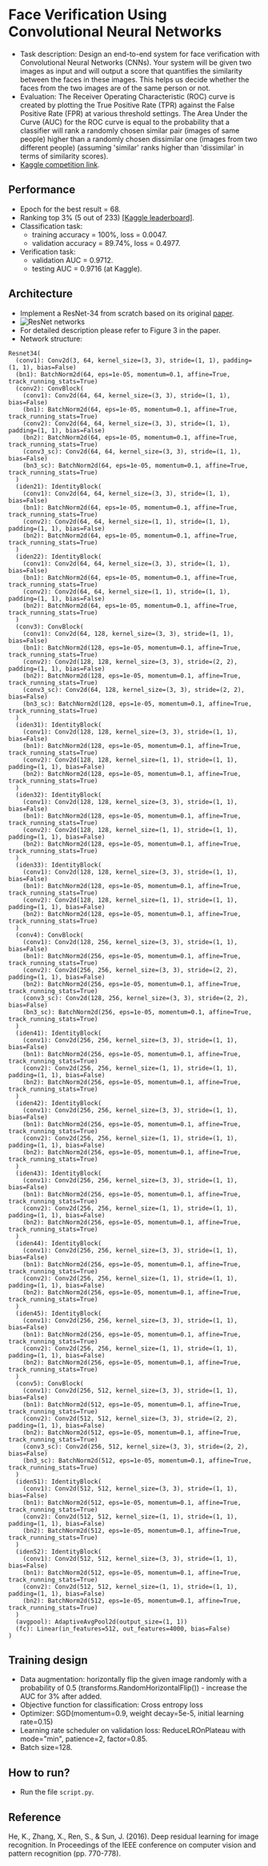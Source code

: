 # Face Verification Using Convolutional Neural Networks
- Task description: Design an end-to-end system for face verification with Convolutional Neural Networks (CNNs). Your system will be given two images as input and will output a score that quantifies the similarity between the faces in these images. This helps us decide whether the faces from the two images are of the same person or not.
- Evaluation: The Receiver Operating Characteristic (ROC) curve is created by plotting the True Positive Rate (TPR) against the False Positive Rate (FPR) at various threshold settings. The Area Under the Curve (AUC) for the ROC curve is equal to the probability that a classifier will rank a randomly chosen similar pair (images of same people) higher than a randomly chosen dissimilar one (images from two different people) (assuming 'similar' ranks higher than 'dissimilar' in terms of similarity scores).
- [Kaggle competition link](https://www.kaggle.com/c/11-785-fall-20-homework-2-part-2).

## Performance

- Epoch for the best result = 68.
- Ranking top 3% (5 out of 233) [[Kaggle leaderboard]](https://www.kaggle.com/c/11-785-fall-20-homework-2-part-2/leaderboard).
- Classification task:
    - training accuracy = 100%, loss = 0.0047.
    - validation accuracy = 89.74%, loss = 0.4977.
- Verification task:
    - validation AUC = 0.9712.
    - testing AUC = 0.9716 (at Kaggle).

## Architecture

- Implement a ResNet-34 from scratch based on its original [paper](https://arxiv.org/abs/1512.03385).
- ![ResNet networks](figs/ResNet_paper_networks.png)
- For detailed description please refer to Figure 3 in the paper.
- Network structure: 
```
Resnet34(
  (conv1): Conv2d(3, 64, kernel_size=(3, 3), stride=(1, 1), padding=(1, 1), bias=False)
  (bn1): BatchNorm2d(64, eps=1e-05, momentum=0.1, affine=True, track_running_stats=True)
  (conv2): ConvBlock(
    (conv1): Conv2d(64, 64, kernel_size=(3, 3), stride=(1, 1), bias=False)
    (bn1): BatchNorm2d(64, eps=1e-05, momentum=0.1, affine=True, track_running_stats=True)
    (conv2): Conv2d(64, 64, kernel_size=(3, 3), stride=(1, 1), padding=(1, 1), bias=False)
    (bn2): BatchNorm2d(64, eps=1e-05, momentum=0.1, affine=True, track_running_stats=True)
    (conv3_sc): Conv2d(64, 64, kernel_size=(3, 3), stride=(1, 1), bias=False)
    (bn3_sc): BatchNorm2d(64, eps=1e-05, momentum=0.1, affine=True, track_running_stats=True)
  )
  (iden21): IdentityBlock(
    (conv1): Conv2d(64, 64, kernel_size=(3, 3), stride=(1, 1), bias=False)
    (bn1): BatchNorm2d(64, eps=1e-05, momentum=0.1, affine=True, track_running_stats=True)
    (conv2): Conv2d(64, 64, kernel_size=(1, 1), stride=(1, 1), padding=(1, 1), bias=False)
    (bn2): BatchNorm2d(64, eps=1e-05, momentum=0.1, affine=True, track_running_stats=True)
  )
  (iden22): IdentityBlock(
    (conv1): Conv2d(64, 64, kernel_size=(3, 3), stride=(1, 1), bias=False)
    (bn1): BatchNorm2d(64, eps=1e-05, momentum=0.1, affine=True, track_running_stats=True)
    (conv2): Conv2d(64, 64, kernel_size=(1, 1), stride=(1, 1), padding=(1, 1), bias=False)
    (bn2): BatchNorm2d(64, eps=1e-05, momentum=0.1, affine=True, track_running_stats=True)
  )
  (conv3): ConvBlock(
    (conv1): Conv2d(64, 128, kernel_size=(3, 3), stride=(1, 1), bias=False)
    (bn1): BatchNorm2d(128, eps=1e-05, momentum=0.1, affine=True, track_running_stats=True)
    (conv2): Conv2d(128, 128, kernel_size=(3, 3), stride=(2, 2), padding=(1, 1), bias=False)
    (bn2): BatchNorm2d(128, eps=1e-05, momentum=0.1, affine=True, track_running_stats=True)
    (conv3_sc): Conv2d(64, 128, kernel_size=(3, 3), stride=(2, 2), bias=False)
    (bn3_sc): BatchNorm2d(128, eps=1e-05, momentum=0.1, affine=True, track_running_stats=True)
  )
  (iden31): IdentityBlock(
    (conv1): Conv2d(128, 128, kernel_size=(3, 3), stride=(1, 1), bias=False)
    (bn1): BatchNorm2d(128, eps=1e-05, momentum=0.1, affine=True, track_running_stats=True)
    (conv2): Conv2d(128, 128, kernel_size=(1, 1), stride=(1, 1), padding=(1, 1), bias=False)
    (bn2): BatchNorm2d(128, eps=1e-05, momentum=0.1, affine=True, track_running_stats=True)
  )
  (iden32): IdentityBlock(
    (conv1): Conv2d(128, 128, kernel_size=(3, 3), stride=(1, 1), bias=False)
    (bn1): BatchNorm2d(128, eps=1e-05, momentum=0.1, affine=True, track_running_stats=True)
    (conv2): Conv2d(128, 128, kernel_size=(1, 1), stride=(1, 1), padding=(1, 1), bias=False)
    (bn2): BatchNorm2d(128, eps=1e-05, momentum=0.1, affine=True, track_running_stats=True)
  )
  (iden33): IdentityBlock(
    (conv1): Conv2d(128, 128, kernel_size=(3, 3), stride=(1, 1), bias=False)
    (bn1): BatchNorm2d(128, eps=1e-05, momentum=0.1, affine=True, track_running_stats=True)
    (conv2): Conv2d(128, 128, kernel_size=(1, 1), stride=(1, 1), padding=(1, 1), bias=False)
    (bn2): BatchNorm2d(128, eps=1e-05, momentum=0.1, affine=True, track_running_stats=True)
  )
  (conv4): ConvBlock(
    (conv1): Conv2d(128, 256, kernel_size=(3, 3), stride=(1, 1), bias=False)
    (bn1): BatchNorm2d(256, eps=1e-05, momentum=0.1, affine=True, track_running_stats=True)
    (conv2): Conv2d(256, 256, kernel_size=(3, 3), stride=(2, 2), padding=(1, 1), bias=False)
    (bn2): BatchNorm2d(256, eps=1e-05, momentum=0.1, affine=True, track_running_stats=True)
    (conv3_sc): Conv2d(128, 256, kernel_size=(3, 3), stride=(2, 2), bias=False)
    (bn3_sc): BatchNorm2d(256, eps=1e-05, momentum=0.1, affine=True, track_running_stats=True)
  )
  (iden41): IdentityBlock(
    (conv1): Conv2d(256, 256, kernel_size=(3, 3), stride=(1, 1), bias=False)
    (bn1): BatchNorm2d(256, eps=1e-05, momentum=0.1, affine=True, track_running_stats=True)
    (conv2): Conv2d(256, 256, kernel_size=(1, 1), stride=(1, 1), padding=(1, 1), bias=False)
    (bn2): BatchNorm2d(256, eps=1e-05, momentum=0.1, affine=True, track_running_stats=True)
  )
  (iden42): IdentityBlock(
    (conv1): Conv2d(256, 256, kernel_size=(3, 3), stride=(1, 1), bias=False)
    (bn1): BatchNorm2d(256, eps=1e-05, momentum=0.1, affine=True, track_running_stats=True)
    (conv2): Conv2d(256, 256, kernel_size=(1, 1), stride=(1, 1), padding=(1, 1), bias=False)
    (bn2): BatchNorm2d(256, eps=1e-05, momentum=0.1, affine=True, track_running_stats=True)
  )
  (iden43): IdentityBlock(
    (conv1): Conv2d(256, 256, kernel_size=(3, 3), stride=(1, 1), bias=False)
    (bn1): BatchNorm2d(256, eps=1e-05, momentum=0.1, affine=True, track_running_stats=True)
    (conv2): Conv2d(256, 256, kernel_size=(1, 1), stride=(1, 1), padding=(1, 1), bias=False)
    (bn2): BatchNorm2d(256, eps=1e-05, momentum=0.1, affine=True, track_running_stats=True)
  )
  (iden44): IdentityBlock(
    (conv1): Conv2d(256, 256, kernel_size=(3, 3), stride=(1, 1), bias=False)
    (bn1): BatchNorm2d(256, eps=1e-05, momentum=0.1, affine=True, track_running_stats=True)
    (conv2): Conv2d(256, 256, kernel_size=(1, 1), stride=(1, 1), padding=(1, 1), bias=False)
    (bn2): BatchNorm2d(256, eps=1e-05, momentum=0.1, affine=True, track_running_stats=True)
  )
  (iden45): IdentityBlock(
    (conv1): Conv2d(256, 256, kernel_size=(3, 3), stride=(1, 1), bias=False)
    (bn1): BatchNorm2d(256, eps=1e-05, momentum=0.1, affine=True, track_running_stats=True)
    (conv2): Conv2d(256, 256, kernel_size=(1, 1), stride=(1, 1), padding=(1, 1), bias=False)
    (bn2): BatchNorm2d(256, eps=1e-05, momentum=0.1, affine=True, track_running_stats=True)
  )
  (conv5): ConvBlock(
    (conv1): Conv2d(256, 512, kernel_size=(3, 3), stride=(1, 1), bias=False)
    (bn1): BatchNorm2d(512, eps=1e-05, momentum=0.1, affine=True, track_running_stats=True)
    (conv2): Conv2d(512, 512, kernel_size=(3, 3), stride=(2, 2), padding=(1, 1), bias=False)
    (bn2): BatchNorm2d(512, eps=1e-05, momentum=0.1, affine=True, track_running_stats=True)
    (conv3_sc): Conv2d(256, 512, kernel_size=(3, 3), stride=(2, 2), bias=False)
    (bn3_sc): BatchNorm2d(512, eps=1e-05, momentum=0.1, affine=True, track_running_stats=True)
  )
  (iden51): IdentityBlock(
    (conv1): Conv2d(512, 512, kernel_size=(3, 3), stride=(1, 1), bias=False)
    (bn1): BatchNorm2d(512, eps=1e-05, momentum=0.1, affine=True, track_running_stats=True)
    (conv2): Conv2d(512, 512, kernel_size=(1, 1), stride=(1, 1), padding=(1, 1), bias=False)
    (bn2): BatchNorm2d(512, eps=1e-05, momentum=0.1, affine=True, track_running_stats=True)
  )
  (iden52): IdentityBlock(
    (conv1): Conv2d(512, 512, kernel_size=(3, 3), stride=(1, 1), bias=False)
    (bn1): BatchNorm2d(512, eps=1e-05, momentum=0.1, affine=True, track_running_stats=True)
    (conv2): Conv2d(512, 512, kernel_size=(1, 1), stride=(1, 1), padding=(1, 1), bias=False)
    (bn2): BatchNorm2d(512, eps=1e-05, momentum=0.1, affine=True, track_running_stats=True)
  )
  (avgpool): AdaptiveAvgPool2d(output_size=(1, 1))
  (fc): Linear(in_features=512, out_features=4000, bias=False)
)
```

## Training design
- Data augmentation: horizontally flip the given image randomly with a probability of 0.5 (transforms.RandomHorizontalFlip()) - increase the AUC for 3% after added.
- Objective function for classification: Cross entropy loss
- Optimizer: SGD(momentum=0.9, weight decay=5e-5, initial learning rate=0.15)
- Learning rate scheduler on validation loss: ReduceLROnPlateau with mode="min", patience=2, factor=0.85.
- Batch size=128.

## How to run?
- Run the file `script.py`.

## Reference
He, K., Zhang, X., Ren, S., & Sun, J. (2016). Deep residual learning for image recognition. In Proceedings of the IEEE conference on computer vision and pattern recognition (pp. 770-778).